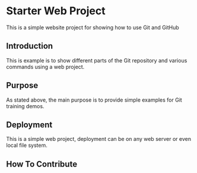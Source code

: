 # Starter Web Project

This is a simple website project for showing how to use Git and GitHub

## Introduction
This is example is to show different parts of the Git repository and various commands using a web project. 

## Purpose
As stated above, the main purpose is to provide simple examples for Git training demos.

## Deployment
This is a simple web project, deployment can be on any web server or even local file system.  

## How To Contribute